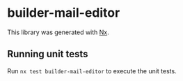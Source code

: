 # builder-mail-editor

This library was generated with [Nx](https://nx.dev).

## Running unit tests

Run `nx test builder-mail-editor` to execute the unit tests.
